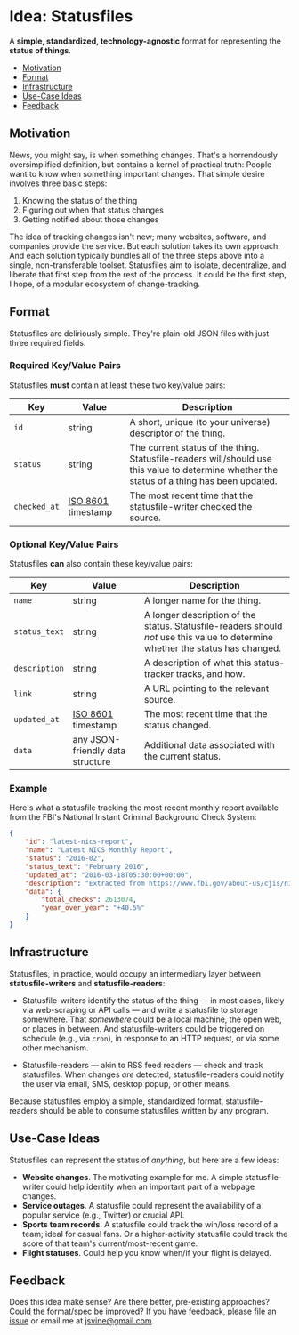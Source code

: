 # Idea: Statusfiles

A __simple, standardized, technology-agnostic__ format for representing the __status of things__.

- [Motivation](#motivation)
- [Format](#format)
- [Infrastructure](#infrastructure)
- [Use-Case Ideas](#use-case-ideas)
- [Feedback](#feedback)

## Motivation

News, you might say, is when something changes. That's a horrendously oversimplified definition, but contains a kernel of practical truth: People want to know when something important changes. That simple desire involves three basic steps:

1. Knowing the status of the thing
2. Figuring out when that status changes
3. Getting notified about those changes

The idea of tracking changes isn't new; many websites, software, and companies provide the service. But each solution takes its own approach. And each solution typically bundles all of the three steps above into a single, non-transferable toolset. Statusfiles aim to isolate, decentralize, and liberate that first step from the rest of the process. It could be the first step, I hope, of a modular ecosystem of change-tracking.

## Format

Statusfiles are deliriously simple. They're plain-old JSON files with just three required fields.

### Required Key/Value Pairs

Statusfiles __must__ contain at least these two key/value pairs:

|Key|Value|Description|
|---|---|---|
|`id`|string|A short, unique (to your universe) descriptor of the thing.|
|`status`|string|The current status of the thing. Statusfile-readers will/should use this value to determine whether the status of a thing has been updated.|
|`checked_at`|[ISO 8601](https://en.wikipedia.org/wiki/ISO_8601) timestamp|The most recent time that the statusfile-writer checked the source.|

### Optional Key/Value Pairs

Statusfiles __can__ also contain these key/value pairs:

|Key|Value|Description|
|---|---|---|
|`name`|string|A longer name for the thing.|
|`status_text`|string|A longer description of the status. Statusfile-readers should *not* use this value to determine whether the status has changed.|
|`description`|string|A description of what this status-tracker tracks, and how.|
|`link`|string|A URL pointing to the relevant source.|
|`updated_at`|[ISO 8601](https://en.wikipedia.org/wiki/ISO_8601) timestamp|The most recent time that the status changed.|
|`data`|any JSON-friendly data structure|Additional data associated with the current status.|


### Example

Here's what a statusfile tracking the most recent monthly report available from the FBI's National Instant Criminal Background Check System:

```json
{
    "id": "latest-nics-report",
    "name": "Latest NICS Monthly Report",
    "status": "2016-02",
    "status_text": "February 2016",
    "updated_at": "2016-03-18T05:30:00+00:00",
    "description": "Extracted from https://www.fbi.gov/about-us/cjis/nics/reports/active_records_in_the_nics-index.pdf",
    "data": {
        "total_checks": 2613074,
        "year_over_year": "+40.5%"
    }
}
```

## Infrastructure

Statusfiles, in practice, would occupy an intermediary layer between __statusfile-writers__ and __statusfile-readers__:

- Statusfile-writers identify the status of the thing — in most cases, likely via web-scraping or API calls — and write a statusfile to storage somewhere. That *somewhere* could be a local machine, the open web, or places in between. And statusfile-writers could be triggered on schedule (e.g., via `cron`), in response to an HTTP request, or via some other mechanism.

- Statusfile-readers — akin to RSS feed readers — check and track statusfiles. When changes *are* detected, statusfile-readers could notify the user via email, SMS, desktop popup, or other means.

Because statusfiles employ a simple, standardized format, statusfile-readers should be able to consume statusfiles written by any program.


## Use-Case Ideas

Statusfiles can represent the status of *anything*, but here are a few ideas:

- __Website changes__. The motivating example for me. A simple statusfile-writer could help identify when an important part of a webpage changes.
- __Service outages__. A statusfile could represent the availability of a popular service (e.g., Twitter) or crucial API.
- __Sports team records__. A statusfile could track the win/loss record of a team; ideal for casual fans. Or a higher-activity statusfile could track the score of that team's current/most-recent game.
- __Flight statuses__. Could help you know when/if your flight is delayed.

## Feedback

Does this idea make sense? Are there better, pre-existing approaches? Could the format/spec be improved? If you have feedback, please [file an issue](https://github.com/jsvine/statusfiles/issues/new) or email me at [jsvine@gmail.com](mailto:jsvine@gmail.com).
